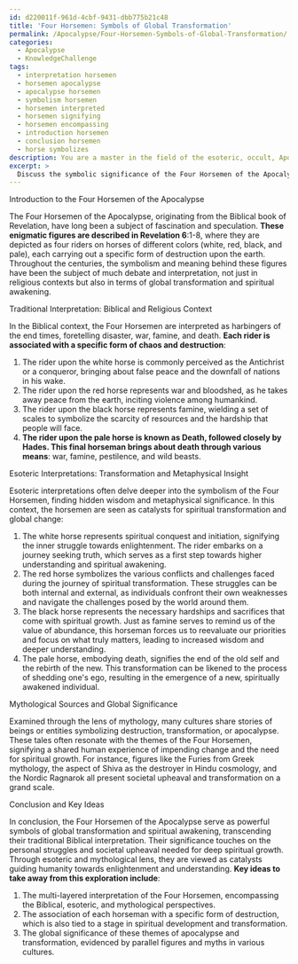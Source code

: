 ```yaml
---
id: d220011f-961d-4cbf-9431-dbb775b21c48
title: 'Four Horsemen: Symbols of Global Transformation'
permalink: /Apocalypse/Four-Horsemen-Symbols-of-Global-Transformation/
categories:
  - Apocalypse
  - KnowledgeChallenge
tags:
  - interpretation horsemen
  - horsemen apocalypse
  - apocalypse horsemen
  - symbolism horsemen
  - horsemen interpreted
  - horsemen signifying
  - horsemen encompassing
  - introduction horsemen
  - conclusion horsemen
  - horse symbolizes
description: You are a master in the field of the esoteric, occult, Apocalypse and Education. You are a writer of tests, challenges, textbooks and deep knowledge on Apocalypse for initiates and students to gain deep insights and understanding from. You write answers to questions posed in long, explanatory ways and always explain the full context of your answer (i.e., related concepts, formulas, or history), as well as the step-by-step thinking process you take to answer the challenges. Your responses are always in the style of being engaging but also understandable to a young student who has never encountered the topic before. Summarize the key themes, ideas, and conclusions at the end.
excerpt: > 
  Discuss the symbolic significance of the Four Horsemen of the Apocalypse in relation to global transformation and spiritual awakening, drawing upon traditional, esoteric, and mythological sources.
---
```

Introduction to the Four Horsemen of the Apocalypse

The Four Horsemen of the Apocalypse, originating from the Biblical book of Revelation, have long been a subject of fascination and speculation. **These enigmatic figures are described in Revelation 6**:1-8, where they are depicted as four riders on horses of different colors (white, red, black, and pale), each carrying out a specific form of destruction upon the earth. Throughout the centuries, the symbolism and meaning behind these figures have been the subject of much debate and interpretation, not just in religious contexts but also in terms of global transformation and spiritual awakening. 

Traditional Interpretation: Biblical and Religious Context

In the Biblical context, the Four Horsemen are interpreted as harbingers of the end times, foretelling disaster, war, famine, and death. **Each rider is associated with a specific form of chaos and destruction**:

1. The rider upon the white horse is commonly perceived as the Antichrist or a conqueror, bringing about false peace and the downfall of nations in his wake.
2. The rider upon the red horse represents war and bloodshed, as he takes away peace from the earth, inciting violence among humankind.
3. The rider upon the black horse represents famine, wielding a set of scales to symbolize the scarcity of resources and the hardship that people will face.
4. **The rider upon the pale horse is known as Death, followed closely by Hades. This final horseman brings about death through various means**: war, famine, pestilence, and wild beasts.

Esoteric Interpretations: Transformation and Metaphysical Insight

Esoteric interpretations often delve deeper into the symbolism of the Four Horsemen, finding hidden wisdom and metaphysical significance. In this context, the horsemen are seen as catalysts for spiritual transformation and global change:

1. The white horse represents spiritual conquest and initiation, signifying the inner struggle towards enlightenment. The rider embarks on a journey seeking truth, which serves as a first step towards higher understanding and spiritual awakening.
2. The red horse symbolizes the various conflicts and challenges faced during the journey of spiritual transformation. These struggles can be both internal and external, as individuals confront their own weaknesses and navigate the challenges posed by the world around them.
3. The black horse represents the necessary hardships and sacrifices that come with spiritual growth. Just as famine serves to remind us of the value of abundance, this horseman forces us to reevaluate our priorities and focus on what truly matters, leading to increased wisdom and deeper understanding.
4. The pale horse, embodying death, signifies the end of the old self and the rebirth of the new. This transformation can be likened to the process of shedding one's ego, resulting in the emergence of a new, spiritually awakened individual.

Mythological Sources and Global Significance

Examined through the lens of mythology, many cultures share stories of beings or entities symbolizing destruction, transformation, or apocalypse. These tales often resonate with the themes of the Four Horsemen, signifying a shared human experience of impending change and the need for spiritual growth. For instance, figures like the Furies from Greek mythology, the aspect of Shiva as the destroyer in Hindu cosmology, and the Nordic Ragnarok all present societal upheaval and transformation on a grand scale.

Conclusion and Key Ideas

In conclusion, the Four Horsemen of the Apocalypse serve as powerful symbols of global transformation and spiritual awakening, transcending their traditional Biblical interpretation. Their significance touches on the personal struggles and societal upheaval needed for deep spiritual growth. Through esoteric and mythological lens, they are viewed as catalysts guiding humanity towards enlightenment and understanding. **Key ideas to take away from this exploration include**:

1. The multi-layered interpretation of the Four Horsemen, encompassing the Biblical, esoteric, and mythological perspectives.
2. The association of each horseman with a specific form of destruction, which is also tied to a stage in spiritual development and transformation.
3. The global significance of these themes of apocalypse and transformation, evidenced by parallel figures and myths in various cultures.
